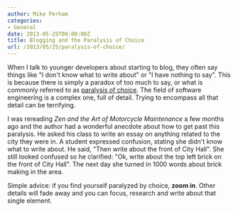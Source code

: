 ```yaml
---
author: Mike Perham
categories:
- General
date: 2013-05-25T00:00:00Z
title: Blogging and the Paralysis of Choice
url: /2013/05/25/paralysis-of-choice/
---
```


When I talk to younger developers about starting to blog, they often say things like "I don't know what to write about" or "I have nothing to say". This is because there is simply a paradox of too much to say, or what is commonly referred to as [paralysis of choice][1]. The field of software engineering is a complex one, full of detail. Trying to encompass all that detail can be terrifying.

I was rereading *Zen and the Art of Motorcycle Maintenance* a few months ago and the author had a wonderful anecdote about how to get past this paralysis. He asked his class to write an essay on anything related to the city they were in. A student expressed confusion, stating she didn't know what to write about. He said, "Then write about the front of City Hall". She still looked confused so he clarified: "Ok, write about the top left brick on the front of City Hall". The next day she turned in 1000 words about brick making in the area.

Simple advice: if you find yourself paralyzed by choice, **zoom in**. Other details will fade away and you can focus, research and write about that single element.

 [1]: http://everything2.com/title/choice+paralysis

